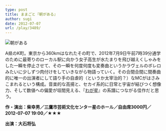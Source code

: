 ```yaml
---
type: post
title: ままごと『朝がある』
author: sugi
date: 2012-07-07
url: /play/3489/
---
```

<img src="http://i0.wp.com/asharpminor.com/wp-content/uploads/2012/07/asa_ga_aru.jpg?resize=240%2C240" alt="朝がある" title="朝がある" class="alignleft size-full wp-image-3490" data-recalc-dims="1" />

A県のK町。東京から360kmはなれたその町で、2012年7月9日午前7時39分通学のために最寄りのローカル駅に向かう女子高生が水たまりを飛び越えくしゃみをした一瞬を停止させて、その一瞬を何度何度も変奏曲というかラヴェルのボレロみたいに少しずつ肉付けをしていきながら物語っていく。その合間合間に間奏曲的に唯一の出演者にして語り手の自虐的（というか太宰治的？）なMCがはさみこまれるという構成。音楽的な高揚と、セカイ系的に日常と宇宙が結びつく想像力、そして数値への偏愛が垣間見える、『<a href="http://asharpminor.com/play-20091011" onclick="_gaq.push(['_trackEvent', 'outbound-article', 'http://asharpminor.com/play-20091011', 'わが星']);" >わが星</a>』の系譜につながる佳作だと思う。

**作・演出：柴幸男／三鷹市芸術文化センター星のホール／自由席3000円／2012-07-07 19:00／★★★**

**出演：大石将弘**
